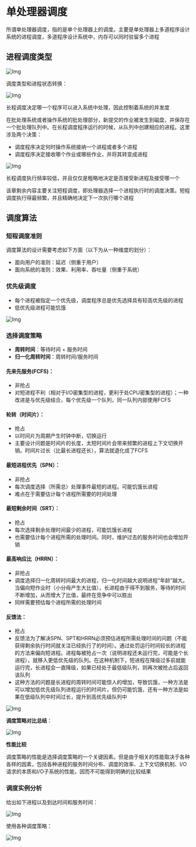 # 单处理器调度

所谓单处理器调度，指的是单个处理器上的调度。主要是单处理器上多道程序设计系统的进程调度，多道程序设计系统中，内存可以同时驻留多个进程

## 进程调度类型

![Img](https://cdn.jsdelivr.net/gh/zhangyufeng0123/ImageHosting/img/yank-note-picgo-img-20230519104045.png)

调度类型和进程状态转换：

![Img](https://cdn.jsdelivr.net/gh/zhangyufeng0123/ImageHosting/img/yank-note-picgo-img-20230519105543.png)

长程调度决定哪一个程序可以进入系统中处理，因此控制着系统的并发度

在批处理系统或者操作系统的批处理部分，新提交的作业被发生到磁盘，并保存在一个批处理队列中。在长程调度程序运行的时候，从队列中创建相应的进程。这里涉及两个决策：

- 调度程序决定何时操作系统接纳一个进程或者多个进程
- 调度程序决定接收哪个作业或哪些作业，并将其转变成进程

![Img](https://cdn.jsdelivr.net/gh/zhangyufeng0123/ImageHosting/img/yank-note-picgo-img-20230519105628.png)

长程调度执行频率较低，并且仅仅是粗略地决定是否接受新进程及接受哪一个

该章剩余内容主要关注短程调度，即处理器选择一个进程执行时的调度决策。短程调度执行得最频繁，并且精确地决定下一次执行哪个进程

## 调度算法

### 短程调度准则

调度算法的设计需要考虑如下方面（以下为从一种维度的划分）：

- 面向用户的准则：延迟（侧重于用户）
- 面向系统的准则：效果、利用率、吞吐量（侧重于系统）

### 优先级调度

- 每个进程被指定一个优先级，调度程序总是优先选择具有较高优先级的进程
- 低优先级进程可能饥饿

![Img](https://cdn.jsdelivr.net/gh/zhangyufeng0123/ImageHosting/img/yank-note-picgo-img-20230519105758.png)

### 选择调度策略

- **周转时间**：等待时间 + 服务时间
- **归一化周转时间**：周转时间/服务时间

#### 先来先服务(FCFS)：

- 非抢占
- 对短进程不利（相对于I/O密集型的进程，更利于处CPU密集型的进程）；一种改进是与优先级结合，每个优先级一个队列，同一队列内部使用FCFS

#### 轮转（时间片）：

- 抢占
- 以时间片为周期产生时钟中断，切换运行
- 主要设计问题是时间片的长度，太短时间片会带来频繁的进程上下文切换开销。时间片过长（比最长进程还长），算法就退化成了FCFS

#### 最短进程优先（SPN）：

- 非抢占
- 每次调度选择（所需总）处理事件最短的进程。可能饥饿长进程
- 难点在于需要估计每个进程所需要的时间处理

#### 最短剩余时间（SRT）：

- 抢占
- 每次选择剩余处理时间最少的进程，可能饥饿长进程
- 也需要估计每个进程所需的处理时间。同时，维护过去的服务时间也会增加开销

#### 最高响应比（HRRN）：

- 非抢占
- 调度选择归一化周转时间最大的进程，归一化时间越大说明进程“年龄”越大。当偏向短作业时（小分母产生大比值），长进程由于得不到服务，等待的时间不断增加，从而增大了比值，最终在竞争中可以胜出
- 同样需要预估每个进程所需的处理时间

#### 反馈法：

- 抢占
- 反馈法为了解决SPN、SPT和HRRN必须预估进程所需处理时间的问题（不能获得剩余执行时间就关注已经执行了的时间）。通过处罚运行时间较长的进程的方法来偏向短进程。进程每被抢占一次（说明进程还未运行完，可能是个长进程），就移入更低优先级的队列。在这种机制下，短进程在降级过多前就能运行完，长进程会一直降级，如果已经处于最低级队列，则再次被抢占后返回该队列
- 这种方法的问题是长进程的周转时间可能惊人的增加，导致饥饿，一种方法是可以增加低优先级队列进程运行的时间片，但仍可能饥饿，还有一种方法是如果在低级队列中时间过长，提升到高优先级队列中

![Img](https://cdn.jsdelivr.net/gh/zhangyufeng0123/ImageHosting/img/yank-note-picgo-img-20230519132642.png)

**调度策略对比总结**：

![Img](https://cdn.jsdelivr.net/gh/zhangyufeng0123/ImageHosting/img/yank-note-picgo-img-20230519132658.png)

**性能比较**

调度策略的性能是选择调度策略的一个关键因素。但是由于相关的性能取决于各种各样的因素，包括各种进程的服务时间分布、调度的效率、上下文切换机制、I/O请求的本质和I/O子系统的性能，因而不可能得到明确的比较结果

### 调度实例分析

给出如下进程以及到达时间和服务时间：

![Img](https://cdn.jsdelivr.net/gh/zhangyufeng0123/ImageHosting/img/yank-note-picgo-img-20230519132823.png)

使用各种调度策略：

![Img](https://cdn.jsdelivr.net/gh/zhangyufeng0123/ImageHosting/img/yank-note-picgo-img-20230519132833.png)

